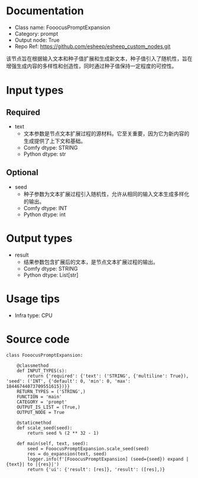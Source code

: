 # Documentation
- Class name: FooocusPromptExpansion
- Category: prompt
- Output node: True
- Repo Ref: https://github.com/esheep/esheep_custom_nodes.git

该节点旨在根据输入文本和种子值扩展和生成新文本，种子值引入了随机性，旨在增强生成内容的多样性和创造性，同时通过种子值保持一定程度的可控性。

# Input types
## Required
- text
    - 文本参数是节点文本扩展过程的源材料。它至关重要，因为它为新内容的生成提供了上下文和基础。
    - Comfy dtype: STRING
    - Python dtype: str
## Optional
- seed
    - 种子参数为文本扩展过程引入随机性，允许从相同的输入文本生成多样化的输出。
    - Comfy dtype: INT
    - Python dtype: int

# Output types
- result
    - 结果参数包含扩展后的文本，是节点文本扩展过程的输出。
    - Comfy dtype: STRING
    - Python dtype: List[str]

# Usage tips
- Infra type: CPU

# Source code
```
class FooocusPromptExpansion:

    @classmethod
    def INPUT_TYPES(s):
        return {'required': {'text': ('STRING', {'multiline': True}), 'seed': ('INT', {'default': 0, 'min': 0, 'max': 18446744073709551615})}}
    RETURN_TYPES = ('STRING',)
    FUNCTION = 'main'
    CATEGORY = 'prompt'
    OUTPUT_IS_LIST = (True,)
    OUTPUT_NODE = True

    @staticmethod
    def scale_seed(seed):
        return seed % (2 ** 32 - 1)

    def main(self, text, seed):
        seed = FooocusPromptExpansion.scale_seed(seed)
        res = do_expansion(text, seed)
        logger.info(f'[FooocusPromptExpansion] (seed={seed}) expand |{text}| to |{res}|')
        return {'ui': {'result': [res]}, 'result': ([res],)}
```